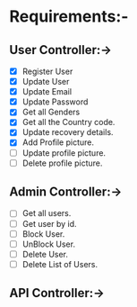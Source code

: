 # Requirements:-

## User Controller:->
- [x] Register User
- [x] Update User
- [x] Update Email
- [x] Update Password
- [x] Get all Genders
- [x] Get all the Country code.
- [x] Update recovery details.
- [x] Add Profile picture.
- [ ] Update profile picture.
- [ ] Delete profile picture.
## Admin Controller:->
- [ ] Get all users.
- [ ] Get user by id.
- [ ] Block User.
- [ ] UnBlock User.
- [ ] Delete User.
- [ ] Delete List of Users.
## API Controller:->


